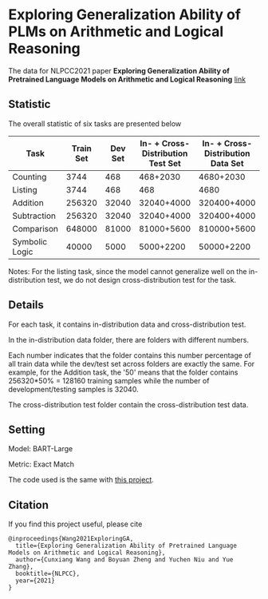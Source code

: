 # Exploring Generalization Ability of PLMs on Arithmetic and Logical Reasoning
 The data for NLPCC2021 paper **Exploring Generalization Ability of Pretrained Language Models on Arithmetic and Logical Reasoning** [link](https://arxiv.org/abs/2108.06743)

## Statistic

 The overall statistic of six tasks are presented below

| Task           | Train Set | Dev Set | In- + Cross-<br />Distribution Test Set | In- + Cross-<br />Distribution Data Set |
| -------------- | --------- | ------- | --------------------------------------- | --------------------------------------- |
| Counting       | 3744      | 468     | 468+2030                                | 4680+2030                               |
| Listing        | 3744      | 468     | 468                                     | 4680                                    |
| Addition       | 256320    | 32040   | 32040+4000                              | 320400+4000                             |
| Subtraction    | 256320    | 32040   | 32040+4000                              | 320400+4000                             |
| Comparison     | 648000    | 81000   | 81000+5600                              | 810000+5600                             |
| Symbolic Logic | 40000     | 5000    | 5000+2200                               | 50000+2200                              |

Notes: For the listing task, since  the model cannot generalize well on the in-distribution test, we do not design cross-distribution test for the task.

## Details

For each task, it contains in-distribution data and cross-distribution test. 

In the in-distribution data folder, there are folders with different numbers. 

Each number indicates that the folder contains this number percentage of  all train data while the dev/test set across  folders are exactly the same. For example, for the Addition task, the '50' means that the folder contains 256320*50% = 128160 training samples while the number of development/testing samples is 32040.

The cross-distribution test folder contain the cross-distribution test data.

## Setting

Model: BART-Large

Metric: Exact Match

The code used is the same with [this project](https://github.com/wangcunxiang/Can-PLM-Serve-as-KB-for-CBQA).

## Citation

If you find this project useful, please cite

```
@inproceedings{Wang2021ExploringGA,
  title={Exploring Generalization Ability of Pretrained Language Models on Arithmetic and Logical Reasoning},
  author={Cunxiang Wang and Boyuan Zheng and Yuchen Niu and Yue Zhang},
  booktitle={NLPCC},
  year={2021}
}
```

